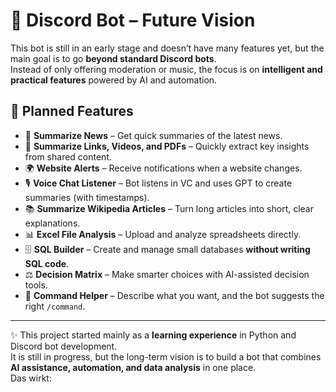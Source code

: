 # 🚀 Discord Bot – Future Vision  

This bot is still in an early stage and doesn’t have many features yet, but the main goal is to go **beyond standard Discord bots**.  
Instead of only offering moderation or music, the focus is on **intelligent and practical features** powered by AI and automation.  

## 🌟 Planned Features  

- 📰 **Summarize News** – Get quick summaries of the latest news.  
- 🔗 **Summarize Links, Videos, and PDFs** – Quickly extract key insights from shared content.  
- 🌍 **Website Alerts** – Receive notifications when a website changes.  
- 🎙️ **Voice Chat Listener** – Bot listens in VC and uses GPT to create summaries (with timestamps).  
- 📚 **Summarize Wikipedia Articles** – Turn long articles into short, clear explanations.  
- 📊 **Excel File Analysis** – Upload and analyze spreadsheets directly.  
- 🗄️ **SQL Builder** – Create and manage small databases **without writing SQL code**.  
- ⚖️ **Decision Matrix** – Make smarter choices with AI-assisted decision tools.  
- 🧭 **Command Helper** – Describe what you want, and the bot suggests the right `/command`.  

-----

✨ This project started mainly as a **learning experience** in Python and Discord bot development.  
It is still in progress, but the long-term vision is to build a bot that combines **AI assistance, automation, and data analysis** in one place.  
Das wirkt:
